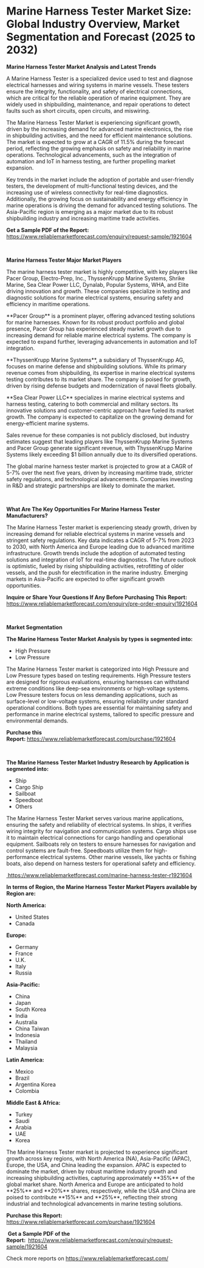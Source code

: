 <p><h1>Marine Harness Tester Market Size: Global Industry Overview, Market Segmentation and Forecast (2025 to 2032)</h1></p><p><strong>Marine Harness Tester Market Analysis and Latest Trends</strong></p>
<p><p>A Marine Harness Tester is a specialized device used to test and diagnose electrical harnesses and wiring systems in marine vessels. These testers ensure the integrity, functionality, and safety of electrical connections, which are critical for the reliable operation of marine equipment. They are widely used in shipbuilding, maintenance, and repair operations to detect faults such as short circuits, open circuits, and miswiring.</p><p>The Marine Harness Tester Market is experiencing significant growth, driven by the increasing demand for advanced marine electronics, the rise in shipbuilding activities, and the need for efficient maintenance solutions. The market is expected to grow at a CAGR of 11.5% during the forecast period, reflecting the growing emphasis on safety and reliability in marine operations. Technological advancements, such as the integration of automation and IoT in harness testing, are further propelling market expansion.</p><p>Key trends in the market include the adoption of portable and user-friendly testers, the development of multi-functional testing devices, and the increasing use of wireless connectivity for real-time diagnostics. Additionally, the growing focus on sustainability and energy efficiency in marine operations is driving the demand for advanced testing solutions. The Asia-Pacific region is emerging as a major market due to its robust shipbuilding industry and increasing maritime trade activities.</p></p>
<p><strong>Get a Sample PDF of the Report:&nbsp;</strong> <a href="https://www.reliablemarketforecast.com/enquiry/request-sample/1921604?utm_campaign=1110&utm_medium=2&utm_source=Github&utm_content=ia&utm_term=24012025&utm_id=marine-harness-tester">https://www.reliablemarketforecast.com/enquiry/request-sample/1921604</a></p>
<p>&nbsp;</p>
<p><strong>Marine Harness Tester Major Market Players</strong></p>
<p><p>The marine harness tester market is highly competitive, with key players like Pacer Group, Electro-Prep, Inc., ThyssenKrupp Marine Systems, Shrike Marine, Sea Clear Power LLC, Dynalab, Popular Systems, WHA, and Elite driving innovation and growth. These companies specialize in testing and diagnostic solutions for marine electrical systems, ensuring safety and efficiency in maritime operations.</p><p>**Pacer Group** is a prominent player, offering advanced testing solutions for marine harnesses. Known for its robust product portfolio and global presence, Pacer Group has experienced steady market growth due to increasing demand for reliable marine electrical systems. The company is expected to expand further, leveraging advancements in automation and IoT integration.</p><p>**ThyssenKrupp Marine Systems**, a subsidiary of ThyssenKrupp AG, focuses on marine defense and shipbuilding solutions. While its primary revenue comes from shipbuilding, its expertise in marine electrical systems testing contributes to its market share. The company is poised for growth, driven by rising defense budgets and modernization of naval fleets globally.</p><p>**Sea Clear Power LLC** specializes in marine electrical systems and harness testing, catering to both commercial and military sectors. Its innovative solutions and customer-centric approach have fueled its market growth. The company is expected to capitalize on the growing demand for energy-efficient marine systems.</p><p>Sales revenue for these companies is not publicly disclosed, but industry estimates suggest that leading players like ThyssenKrupp Marine Systems and Pacer Group generate significant revenue, with ThyssenKrupp Marine Systems likely exceeding $1 billion annually due to its diversified operations.</p><p>The global marine harness tester market is projected to grow at a CAGR of 5-7% over the next five years, driven by increasing maritime trade, stricter safety regulations, and technological advancements. Companies investing in R&D and strategic partnerships are likely to dominate the market.</p></p>
<p>&nbsp;</p>
<p><strong>What Are The Key Opportunities For Marine Harness Tester Manufacturers?</strong></p>
<p><p>The Marine Harness Tester market is experiencing steady growth, driven by increasing demand for reliable electrical systems in marine vessels and stringent safety regulations. Key data indicates a CAGR of 5-7% from 2023 to 2030, with North America and Europe leading due to advanced maritime infrastructure. Growth trends include the adoption of automated testing solutions and integration of IoT for real-time diagnostics. The future outlook is optimistic, fueled by rising shipbuilding activities, retrofitting of older vessels, and the push for electrification in the marine industry. Emerging markets in Asia-Pacific are expected to offer significant growth opportunities.</p></p>
<p><strong>Inquire or Share Your Questions If Any Before Purchasing This Report:</strong> <a href="https://www.reliablemarketforecast.com/enquiry/pre-order-enquiry/1921604?utm_campaign=1110&utm_medium=2&utm_source=Github&utm_content=ia&utm_term=24012025&utm_id=marine-harness-tester">https://www.reliablemarketforecast.com/enquiry/pre-order-enquiry/1921604</a></p>
<p>&nbsp;</p>
<p><strong>Market Segmentation</strong></p>
<p><strong>The Marine Harness Tester Market Analysis by types is segmented into:</strong></p>
<p><ul><li>High Pressure</li><li>Low Pressure</li></ul></p>
<p><p>The Marine Harness Tester market is categorized into High Pressure and Low Pressure types based on testing requirements. High Pressure testers are designed for rigorous evaluations, ensuring harnesses can withstand extreme conditions like deep-sea environments or high-voltage systems. Low Pressure testers focus on less demanding applications, such as surface-level or low-voltage systems, ensuring reliability under standard operational conditions. Both types are essential for maintaining safety and performance in marine electrical systems, tailored to specific pressure and environmental demands.</p></p>
<p><strong>Purchase this Report:&nbsp;</strong><a href="https://www.reliablemarketforecast.com/purchase/1921604?utm_campaign=1110&utm_medium=2&utm_source=Github&utm_content=ia&utm_term=24012025&utm_id=marine-harness-tester">https://www.reliablemarketforecast.com/purchase/1921604</a></p>
<p>&nbsp;</p>
<p><strong>The Marine Harness Tester Market Industry Research by Application is segmented into:</strong></p>
<p><ul><li>Ship</li><li>Cargo Ship</li><li>Sailboat</li><li>Speedboat</li><li>Others</li></ul></p>
<p><p>The Marine Harness Tester Market serves various marine applications, ensuring the safety and reliability of electrical systems. In ships, it verifies wiring integrity for navigation and communication systems. Cargo ships use it to maintain electrical connections for cargo handling and operational equipment. Sailboats rely on testers to ensure harnesses for navigation and control systems are fault-free. Speedboats utilize them for high-performance electrical systems. Other marine vessels, like yachts or fishing boats, also depend on harness testers for operational safety and efficiency.</p></p>
<p><a href="https://www.reliablemarketforecast.com/marine-harness-tester-r1921604?utm_campaign=1110&utm_medium=2&utm_source=Github&utm_content=ia&utm_term=24012025&utm_id=marine-harness-tester">&nbsp;https://www.reliablemarketforecast.com/marine-harness-tester-r1921604</a></p>
<p><strong>In terms of Region, the Marine Harness Tester Market Players available by Region are:</strong></p>
<p>
    <p> <strong> North America: </strong>
        <ul>
            <li>United States</li>
            <li>Canada</li>
        </ul>
        </p> 
    <p> <strong> Europe: </strong>
        <ul>
            <li>Germany</li>
            <li>France</li>
            <li>U.K.</li>
            <li>Italy</li>
            <li>Russia</li>
        </ul>
        </p> 
    <p> <strong> Asia-Pacific: </strong>
        <ul>
            <li>China</li>
            <li>Japan</li>
            <li>South Korea</li>
            <li>India</li>
            <li>Australia</li>
            <li>China Taiwan</li>
            <li>Indonesia</li>
            <li>Thailand</li>
            <li>Malaysia</li>
        </ul>
        </p> 
    <p> <strong> Latin America: </strong>
        <ul>
            <li>Mexico</li>
            <li>Brazil</li>
            <li>Argentina Korea</li>
            <li>Colombia</li>
        </ul>
        </p> 
    <p> <strong> Middle East & Africa: </strong>
        <ul>
            <li>Turkey</li>
            <li>Saudi</li>
            <li>Arabia</li>
            <li>UAE</li>
            <li>Korea</li>
        </ul>
    </p>
    </p>
<p><p>The Marine Harness Tester market is projected to experience significant growth across key regions, with North America (NA), Asia-Pacific (APAC), Europe, the USA, and China leading the expansion. APAC is expected to dominate the market, driven by robust maritime industry growth and increasing shipbuilding activities, capturing approximately **35%** of the global market share. North America and Europe are anticipated to hold **25%** and **20%** shares, respectively, while the USA and China are poised to contribute **15%** and **25%**, reflecting their strong industrial and technological advancements in marine testing solutions.</p></p>
<p><strong>Purchase this Report: </strong><a href="https://www.reliablemarketforecast.com/purchase/1921604?utm_campaign=1110&utm_medium=2&utm_source=Github&utm_content=ia&utm_term=24012025&utm_id=marine-harness-tester">https://www.reliablemarketforecast.com/purchase/1921604</a></p>
<p>&nbsp;<strong>Get a Sample PDF of the Report:&nbsp;&nbsp;</strong><a href="https://www.reliablemarketforecast.com/enquiry/request-sample/1921604?utm_campaign=1110&utm_medium=2&utm_source=Github&utm_content=ia&utm_term=24012025&utm_id=marine-harness-tester">https://www.reliablemarketforecast.com/enquiry/request-sample/1921604</a></p>
<p><strong></strong></p>
<p>Check more reports on <a href="https://www.reliablemarketforecast.com/?utm_campaign=1110&utm_medium=2&utm_source=Github&utm_content=ia&utm_term=24012025&utm_id=marine-harness-tester">https://www.reliablemarketforecast.com/</a></p>